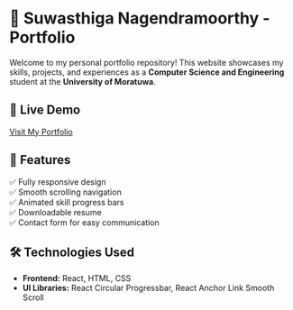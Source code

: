 # 🚀 Suwasthiga Nagendramoorthy - Portfolio

Welcome to my personal portfolio repository! This website showcases my skills, projects, and experiences as a **Computer Science and Engineering** student at the **University of Moratuwa**.  

## 🔗 Live Demo  
[Visit My Portfolio](https://suwasthi.github.io/My-Portfolio/)

## 📌 Features  
✅ Fully responsive design  
✅ Smooth scrolling navigation  
✅ Animated skill progress bars  
✅ Downloadable resume  
✅ Contact form for easy communication  

## 🛠️ Technologies Used  
- **Frontend:** React, HTML, CSS  
- **UI Libraries:** React Circular Progressbar, React Anchor Link Smooth Scroll  

